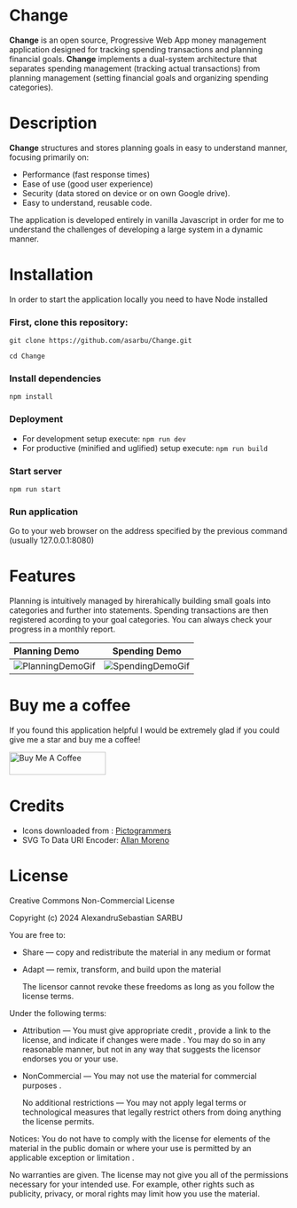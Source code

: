 # Change
**Change** is an open source, Progressive Web App money management application designed for tracking spending transactions and planning financial goals. **Change** implements a dual-system architecture that separates spending management (tracking actual transactions) from planning management (setting financial goals and organizing spending categories).

# Description
**Change** structures and stores planning goals in easy to understand manner, focusing primarily on:
* Performance (fast response times) 
* Ease of use (good user experience) 
* Security (data stored on device or on own Google drive).
* Easy to understand, reusable code.

The application is developed entirely in vanilla Javascript in order for me to understand the challenges of developing a large system in a dynamic manner.

# Installation
In order to start the application locally you need to have Node installed
### First, clone this repository:

`git clone https://github.com/asarbu/Change.git`

`cd Change`

### Install dependencies
`npm install`

### Deployment
* For development setup execute: `npm run dev`
* For productive (minified and uglified) setup execute: `npm run build`

### Start server
`npm run start`

### Run application
Go to your web browser on the address specified by the previous command (usually 127.0.0.1:8080)

# Features
Planning is intuitively managed by hirerahically building small goals into categories and further into statements.
Spending transactions are then registered acording to your goal categories. You can always check your progress in a monthly report.

| Planning Demo     | Spending Demo |
| :---------------- | :------: |
|![PlanningDemoGif](https://media1.giphy.com/media/v1.Y2lkPTc5MGI3NjExNDk1aHp3cWM3NWxvbmR0YXd6NWRwNmh0OGlmOGtoOHRza296NWN3dSZlcD12MV9pbnRlcm5hbF9naWZfYnlfaWQmY3Q9Zw/cQ0VkgDu0N3Huaxv8d/giphy.gif)|![SpendingDemoGif](https://media1.giphy.com/media/v1.Y2lkPTc5MGI3NjExNzh1bDY3ZWtiams0eHZ3bzFldTV1d2JseTRpc2hweTVkYmd0dDRmcSZlcD12MV9pbnRlcm5hbF9naWZfYnlfaWQmY3Q9Zw/zvIeb2uA23NGRuIqC9/giphy.gif)       |

# Buy me a coffee
If you found this application helpful I would be extremely glad if you could give me a star and buy me a coffee!

<a href="https://buymeacoffee.com/asarbu" target="_blank"><img src="https://www.buymeacoffee.com/assets/img/custom_images/orange_img.png" alt="Buy Me A Coffee" height="41" width="174"></a>

# Credits

* Icons downloaded from : [Pictogrammers](https://pictogrammers.com/)
* SVG To Data URI Encoder: [Allan Moreno](https://heyallan.github.io/svg-to-data-uri/)

# License
Creative Commons Non-Commercial License

Copyright (c) 2024 AlexandruSebastian SARBU

You are free to:
* Share — copy and redistribute the material in any medium or format
* Adapt — remix, transform, and build upon the material

  The licensor cannot revoke these freedoms as long as you follow the license terms.

Under the following terms:
* Attribution — You must give appropriate credit , provide a link to the license, and indicate if changes were made . You may do so in any reasonable manner, but not in any way that suggests the licensor endorses you or your use.
* NonCommercial — You may not use the material for commercial purposes .

  No additional restrictions — You may not apply legal terms or technological measures that legally restrict others from doing anything the license permits.

Notices:
You do not have to comply with the license for elements of the material in the public domain or where your use is permitted by an applicable exception or limitation .

No warranties are given. The license may not give you all of the permissions necessary for your intended use. For example, other rights such as publicity, privacy, or moral rights may limit how you use the material.